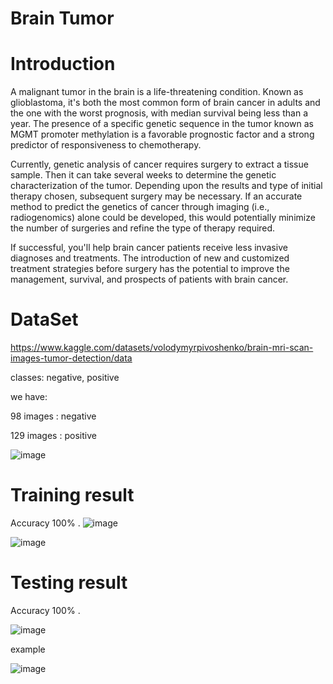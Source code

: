 # Brain Tumor 

# Introduction 
A malignant tumor in the brain is a life-threatening condition. Known as glioblastoma, it's both the most common form of brain cancer in adults and the one with the worst prognosis, with median survival being less than a year. The presence of a specific genetic sequence in the tumor known as MGMT promoter methylation is a favorable prognostic factor and a strong predictor of responsiveness to chemotherapy.

Currently, genetic analysis of cancer requires surgery to extract a tissue sample. Then it can take several weeks to determine the genetic characterization of the tumor. Depending upon the results and type of initial therapy chosen, subsequent surgery may be necessary. If an accurate method to predict the genetics of cancer through imaging (i.e., radiogenomics) alone could be developed, this would potentially minimize the number of surgeries and refine the type of therapy required.

If successful, you'll help brain cancer patients receive less invasive diagnoses and treatments. The introduction of new and customized treatment strategies before surgery has the potential to improve the management, survival, and prospects of patients with brain cancer.

# DataSet
https://www.kaggle.com/datasets/volodymyrpivoshenko/brain-mri-scan-images-tumor-detection/data

classes: negative, positive

 we have:
 
 98  images :  negative
 
 129  images :  positive
 

![image](https://github.com/AmiraFathy01/Computer-Vision/assets/79209830/2a36c8ce-e9c9-4baf-ba3a-bcd6e3ea69b9)

# Training result 

Accuracy   100% .
![image](https://github.com/AmiraFathy01/Computer-Vision/assets/79209830/be7d3d98-4cfc-4def-9f13-60669e10f6ec)

![image](https://github.com/AmiraFathy01/Computer-Vision/assets/79209830/63f75ef6-9c9f-4ab0-a130-c63755d11ee0)



# Testing result 
Accuracy  100% .

![image](https://github.com/AmiraFathy01/Computer-Vision/assets/79209830/85349311-e690-4cc6-9e9a-a2ef2b7b8c3c)


example 

![image](https://github.com/AmiraFathy01/Computer-Vision/assets/79209830/dafb259a-7b35-4164-89cc-6f8950f02645)
